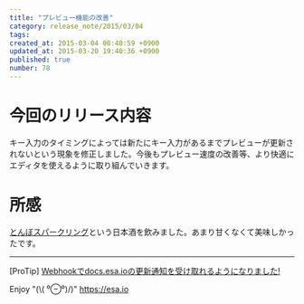 ```yaml
---
title: "プレビュー機能の改善"
category: release_note/2015/03/04
tags: 
created_at: 2015-03-04 00:40:59 +0900
updated_at: 2015-03-20 19:40:36 +0900
published: true
number: 78
---
```


# 今回のリリース内容

キー入力のタイミングによっては新たにキー入力があるまでプレビューが更新されないという現象を修正しました。今後もプレビュー速度の改善等、より快適にエディタを使えるように取り組んでいきます。

# 所感
[とんぼスパークリング](http://izumibashi.com/news/2738/)という日本酒を飲みました。あまり甘くなくて美味しかったです。

---
[ProTip] [Webhookでdocs.esa.ioの更新通知を受け取れるようになりました!](/posts/73) 

Enjoy "(\\( ⁰⊖⁰)/)"
https://esa.io
